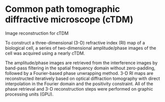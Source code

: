 # Common path tomographic diffractive microscope (cTDM)
Image reconstruction for cTDM

To construct a three-dimensional (3-D) refractive index (RI) map of a biological cell, a series of two-dimensional amplitude/phase images of the cell was acquired using a nearly cTDM.

The amplitude/phase images are retrieved from the interference images by band-pass filtering in the spatial frequency domain without zero-padding, followed by a Fourier-based phase unwrapping method.
3-D RI maps are reconstructed iteratively based on optical diffraction tomography with direct interpolation in the Fourier domain and the positivity constraint.
All of the phase retrieval and 3-D reconstruction steps were performed on graphic processing units (GPU).
